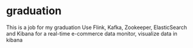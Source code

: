 # graduation
This is a job for my graduation
Use Flink, Kafka, Zookeeper, ElasticSearch and Kibana for a real-time e-commerce data monitor, visualize data in kibana
